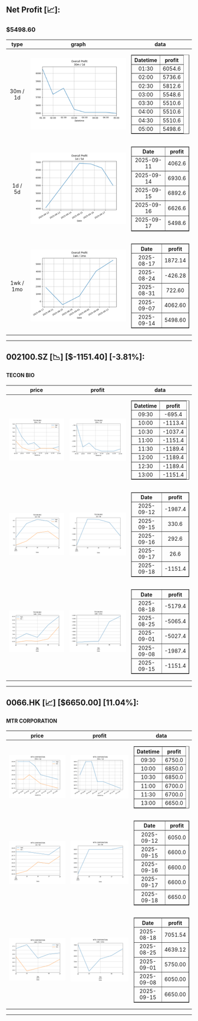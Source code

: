 ## Net Profit [📈]:
### $5498.60
|type|graph|data|
|:---:|:---:|:---:|
|30m / 1d|![net_profit](image/overall_30m-1d.png)|<table border="1" class="dataframe"> <thead> <tr style="text-align: center;"> <th>Datetime</th> <th>profit</th> </tr> </thead> <tbody> <tr> <td>01:30</td> <td>6054.6</td> </tr> <tr> <td>02:00</td> <td>5736.6</td> </tr> <tr> <td>02:30</td> <td>5812.6</td> </tr> <tr> <td>03:00</td> <td>5548.6</td> </tr> <tr> <td>03:30</td> <td>5510.6</td> </tr> <tr> <td>04:00</td> <td>5510.6</td> </tr> <tr> <td>04:30</td> <td>5510.6</td> </tr> <tr> <td>05:00</td> <td>5498.6</td> </tr> </tbody></table>|
|1d / 5d|![net_profit](image/overall_1d-5d.png)|<table border="1" class="dataframe"> <thead> <tr style="text-align: center;"> <th>Date</th> <th>profit</th> </tr> </thead> <tbody> <tr> <td>2025-09-11</td> <td>4062.6</td> </tr> <tr> <td>2025-09-14</td> <td>6930.6</td> </tr> <tr> <td>2025-09-15</td> <td>6892.6</td> </tr> <tr> <td>2025-09-16</td> <td>6626.6</td> </tr> <tr> <td>2025-09-17</td> <td>5498.6</td> </tr> </tbody></table>|
|1wk / 1mo|![net_profit](image/overall_1wk-1mo.png)|<table border="1" class="dataframe"> <thead> <tr style="text-align: center;"> <th>Date</th> <th>profit</th> </tr> </thead> <tbody> <tr> <td>2025-08-17</td> <td>1872.14</td> </tr> <tr> <td>2025-08-24</td> <td>-426.28</td> </tr> <tr> <td>2025-08-31</td> <td>722.60</td> </tr> <tr> <td>2025-09-07</td> <td>4062.60</td> </tr> <tr> <td>2025-09-14</td> <td>5498.60</td> </tr> </tbody></table>|
---
## 002100.SZ [📉] [$-1151.40] [-3.81%]:
#### TECON BIO
|price|profit|data|
|:---:|:---:|:---:|
|![price](image/002100.SZ_30m-1d_price.png)|![profit](image/002100.SZ_30m-1d_profit.png)|<table border="1" class="dataframe"> <thead> <tr style="text-align: center;"> <th>Datetime</th> <th>profit</th> </tr> </thead> <tbody> <tr> <td>09:30</td> <td>-695.4</td> </tr> <tr> <td>10:00</td> <td>-1113.4</td> </tr> <tr> <td>10:30</td> <td>-1037.4</td> </tr> <tr> <td>11:00</td> <td>-1151.4</td> </tr> <tr> <td>11:30</td> <td>-1189.4</td> </tr> <tr> <td>12:00</td> <td>-1189.4</td> </tr> <tr> <td>12:30</td> <td>-1189.4</td> </tr> <tr> <td>13:00</td> <td>-1151.4</td> </tr> </tbody></table>|
|![price](image/002100.SZ_1d-5d_price.png)|![profit](image/002100.SZ_1d-5d_profit.png)|<table border="1" class="dataframe"> <thead> <tr style="text-align: center;"> <th>Date</th> <th>profit</th> </tr> </thead> <tbody> <tr> <td>2025-09-12</td> <td>-1987.4</td> </tr> <tr> <td>2025-09-15</td> <td>330.6</td> </tr> <tr> <td>2025-09-16</td> <td>292.6</td> </tr> <tr> <td>2025-09-17</td> <td>26.6</td> </tr> <tr> <td>2025-09-18</td> <td>-1151.4</td> </tr> </tbody></table>|
|![price](image/002100.SZ_1wk-1mo_price.png)|![profit](image/002100.SZ_1wk-1mo_profit.png)|<table border="1" class="dataframe"> <thead> <tr style="text-align: center;"> <th>Date</th> <th>profit</th> </tr> </thead> <tbody> <tr> <td>2025-08-18</td> <td>-5179.4</td> </tr> <tr> <td>2025-08-25</td> <td>-5065.4</td> </tr> <tr> <td>2025-09-01</td> <td>-5027.4</td> </tr> <tr> <td>2025-09-08</td> <td>-1987.4</td> </tr> <tr> <td>2025-09-15</td> <td>-1151.4</td> </tr> </tbody></table>|
---
## 0066.HK [📈] [$6650.00] [11.04%]:
#### MTR CORPORATION
|price|profit|data|
|:---:|:---:|:---:|
|![price](image/0066.HK_30m-1d_price.png)|![profit](image/0066.HK_30m-1d_profit.png)|<table border="1" class="dataframe"> <thead> <tr style="text-align: center;"> <th>Datetime</th> <th>profit</th> </tr> </thead> <tbody> <tr> <td>09:30</td> <td>6750.0</td> </tr> <tr> <td>10:00</td> <td>6850.0</td> </tr> <tr> <td>10:30</td> <td>6850.0</td> </tr> <tr> <td>11:00</td> <td>6700.0</td> </tr> <tr> <td>11:30</td> <td>6700.0</td> </tr> <tr> <td>13:00</td> <td>6650.0</td> </tr> </tbody></table>|
|![price](image/0066.HK_1d-5d_price.png)|![profit](image/0066.HK_1d-5d_profit.png)|<table border="1" class="dataframe"> <thead> <tr style="text-align: center;"> <th>Date</th> <th>profit</th> </tr> </thead> <tbody> <tr> <td>2025-09-12</td> <td>6050.0</td> </tr> <tr> <td>2025-09-15</td> <td>6600.0</td> </tr> <tr> <td>2025-09-16</td> <td>6600.0</td> </tr> <tr> <td>2025-09-17</td> <td>6600.0</td> </tr> <tr> <td>2025-09-18</td> <td>6650.0</td> </tr> </tbody></table>|
|![price](image/0066.HK_1wk-1mo_price.png)|![profit](image/0066.HK_1wk-1mo_profit.png)|<table border="1" class="dataframe"> <thead> <tr style="text-align: center;"> <th>Date</th> <th>profit</th> </tr> </thead> <tbody> <tr> <td>2025-08-18</td> <td>7051.54</td> </tr> <tr> <td>2025-08-25</td> <td>4639.12</td> </tr> <tr> <td>2025-09-01</td> <td>5750.00</td> </tr> <tr> <td>2025-09-08</td> <td>6050.00</td> </tr> <tr> <td>2025-09-15</td> <td>6650.00</td> </tr> </tbody></table>|
---
